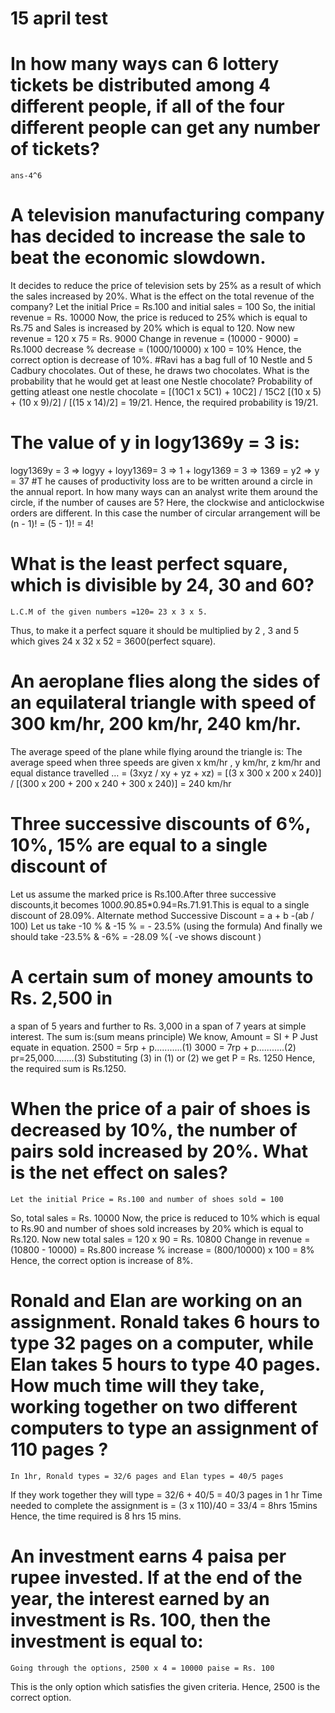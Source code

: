# 15 april test
# In how many ways can 6 lottery tickets be distributed among 4 different people, if all of the four different people can get any number of tickets?
	ans-4^6
  # A television manufacturing company has decided to increase the sale to beat the economic slowdown. 
  It decides to reduce the price of television sets by 25% as a result of which the sales increased by 20%.
  What is the effect on the total revenue of the company?
  Let the initial Price = Rs.100 and initial sales = 100
So, the initial revenue = Rs. 10000
Now, the price is reduced to 25% which is equal to Rs.75 and Sales is increased by 20% which is equal to 120.
Now new revenue = 120 x 75 = Rs. 9000
Change in revenue = (10000 - 9000) = Rs.1000 decrease
% decrease = (1000/10000) x 100 = 10%
Hence, the correct option is decrease of 10%.
#Ravi has a bag full of 10 Nestle and 5 Cadbury chocolates. Out of these, he draws two chocolates. 
What is the probability that he would get at least one Nestle chocolate?
Probability of getting atleast one nestle chocolate = [(10C1 x 5C1) + 10C2] / 15C2
[(10 x 5) + (10 x 9)/2] / [(15 x 14)/2] = 19/21.
Hence, the required probability is 19/21.
# The value of y in logy1369y = 3 is:
logy1369y = 3
=> logyy + loyy1369= 3
=> 1 + logy1369 = 3
=> 1369 = y2
=> y = 37
#T he causes of productivity loss are to be written around a circle in the annual report. 
In how many ways can an analyst write them around the circle, if the number of causes are 5?
Here, the clockwise and anticlockwise orders are different.
In this case the number of circular arrangement will be (n - 1)! = (5 - 1)! = 4!
# What is the least perfect square, which is divisible by 24, 30 and 60?
	L.C.M of the given numbers =120= 23 x 3 x 5.
Thus, to make it a perfect square it should be multiplied by 2 , 3 and 5 which gives 24 x 32 x 52  = 3600(perfect square).
# An aeroplane flies along the sides of an equilateral triangle with speed of 300 km/hr, 200 km/hr, 240 km/hr. 
The average speed of the plane while flying around the triangle is:
The average speed when three speeds are given x km/hr , y km/hr, z km/hr and equal distance travelled …
= (3xyz / xy + yz + xz)
= [(3 x 300 x 200 x 240)] / [(300 x 200 + 200 x 240 + 300 x 240)]
= 240 km/hr
# Three successive discounts of 6%, 10%, 15% are equal to a single discount of
Let us assume the marked price is Rs.100.After three successive discounts,it becomes 100*0.9*0.85*0.94=Rs.71.91.This is equal to a single discount of 28.09%.
Alternate method
Successive Discount = a + b -(ab / 100)
Let us take -10 % & -15 % = - 23.5% (using the formula)
And finally we should take -23.5% & -6% = -28.09 %( -ve shows discount )
# A certain sum of money amounts to Rs. 2,500 in 
a span of 5 years and further to Rs. 3,000 in a span of 7 years at simple interest. The sum is:(sum means principle)
We know, Amount = SI + P
Just equate in equation.
2500 = 5rp + p...........(1)
3000 = 7rp + p...........(2)
pr=25,000........(3)
Substituting (3) in (1) or (2) we get 
P = Rs. 1250
Hence, the required sum is Rs.1250.
# When the price of a pair of shoes is decreased by 10%, the number of pairs sold increased by 20%. What is the net effect on sales?
	Let the initial Price = Rs.100 and number of shoes sold = 100
So, total sales = Rs. 10000
Now, the price is reduced to 10% which is equal to Rs.90 and number of shoes sold increases by 20% which is equal to Rs.120.
Now new total sales = 120 x 90 = Rs. 10800
Change in revenue = (10800 - 10000) = Rs.800 increase
% increase = (800/10000) x 100 = 8%
Hence, the correct option is increase of 8%.
# Ronald and Elan are working on an assignment. Ronald takes 6 hours to type 32 pages on a computer, while Elan takes 5 hours to type 40 pages. How much time will they take, working together on two different computers to type an assignment of 110 pages ?
	In 1hr, Ronald types = 32/6 pages and Elan types = 40/5 pages
If they work together they will type = 32/6 + 40/5 = 40/3 pages in 1 hr
Time needed  to complete the assignment is = (3 x 110)/40 = 33/4 = 8hrs 15mins
Hence, the time required is 8 hrs 15 mins.
# An investment earns 4 paisa per rupee invested. If at the end of the year, the interest earned by an investment is Rs. 100, then the investment is equal to:
	Going through the options, 2500 x 4 = 10000 paise = Rs. 100 
This is the only option which satisfies the given criteria.
Hence, 2500 is the correct option.
	
